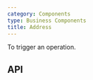 ```yaml
---
category: Components
type: Business Components
title: Address
---
```


To trigger an operation.


## API


